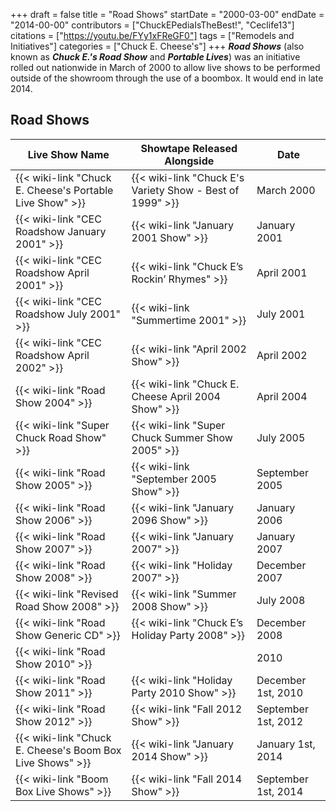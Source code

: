 +++
draft = false
title = "Road Shows"
startDate = "2000-03-00"
endDate = "2014-00-00"
contributors = ["ChuckEPediaIsTheBest!", "Ceclife13"]
citations = ["https://youtu.be/FYy1xFReGF0"]
tags = ["Remodels and Initiatives"]
categories = ["Chuck E. Cheese's"]
+++
***Road Shows*** (also known as ***Chuck E.'s Road Show*** and ***Portable Lives***) was an initiative rolled out nationwide in March of 2000 to allow live shows to be performed outside of the showroom through the use of a boombox. It would end in late 2014.

## Road Shows
| Live Show Name                                            | Showtape Released Alongside                               | Date |
| --------------------------------------------------------- | --------------------------------------------------------- | ---- |
| {{< wiki-link "Chuck E. Cheese's Portable Live Show" >}}  | {{< wiki-link "Chuck E's Variety Show - Best of 1999" >}} | March 2000 |
| {{< wiki-link "CEC Roadshow January 2001" >}}             | {{< wiki-link "January 2001 Show" >}}                     | January 2001 |
| {{< wiki-link "CEC Roadshow April 2001" >}}               | {{< wiki-link "Chuck E’s Rockin’ Rhymes" >}}              | April 2001 |
| {{< wiki-link "CEC Roadshow July 2001" >}}                | {{< wiki-link "Summertime 2001" >}}                       | July 2001 |
| {{< wiki-link "CEC Roadshow April 2002" >}}               | {{< wiki-link "April 2002 Show" >}}                       | April 2002 |
| {{< wiki-link "Road Show 2004" >}}                        | {{< wiki-link "Chuck E. Cheese April 2004 Show" >}}       | April 2004 |
| {{< wiki-link "Super Chuck Road Show" >}}                 | {{< wiki-link "Super Chuck Summer Show 2005" >}}          | July 2005 |
| {{< wiki-link "Road Show 2005" >}}                        | {{< wiki-link "September 2005 Show" >}}                   | September 2005 |
| {{< wiki-link "Road Show 2006" >}}                        | {{< wiki-link "January 2096 Show" >}}                     | January 2006 |
| {{< wiki-link "Road Show 2007" >}}                        | {{< wiki-link "January 2007" >}}                          | January 2007 |
| {{< wiki-link "Road Show 2008" >}}                        | {{< wiki-link "Holiday 2007" >}}                          | December 2007 |
| {{< wiki-link "Revised Road Show 2008" >}}                | {{< wiki-link "Summer 2008 Show" >}}                      | July 2008 |
| {{< wiki-link "Road Show Generic CD" >}}                  | {{< wiki-link "Chuck E’s Holiday Party 2008" >}}          | December 2008 |
| {{< wiki-link "Road Show 2010" >}}                        |                                                           | 2010 |
| {{< wiki-link "Road Show 2011" >}}                        | {{< wiki-link "Holiday Party 2010 Show" >}}               | December 1st, 2010 |
| {{< wiki-link "Road Show 2012" >}}                        | {{< wiki-link "Fall 2012 Show" >}}                        | September 1st, 2012 |
| {{< wiki-link "Chuck E. Cheese's Boom Box Live Shows" >}} | {{< wiki-link "January 2014 Show" >}}                     | January 1st, 2014 |
| {{< wiki-link "Boom Box Live Shows" >}}                   | {{< wiki-link "Fall 2014 Show" >}}                        | September 1st, 2014 |
